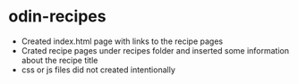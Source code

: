 # odin-recipes

- Created index.html page with links to the recipe pages 
- Crated recipe pages under recipes folder and inserted some information about the recipe title
- css or js files did not created intentionally 